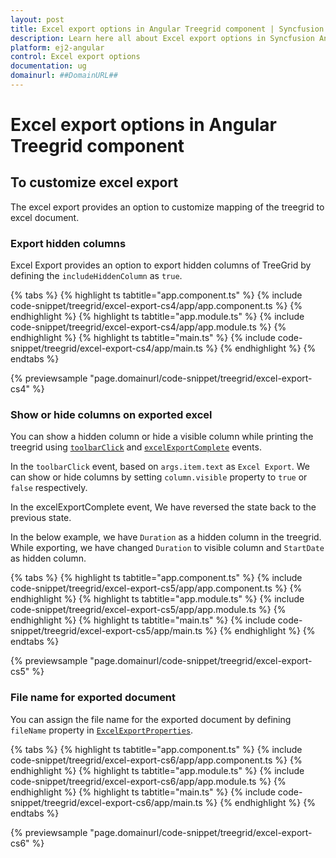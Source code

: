```yaml
---
layout: post
title: Excel export options in Angular Treegrid component | Syncfusion
description: Learn here all about Excel export options in Syncfusion Angular Treegrid component of Syncfusion Essential JS 2 and more.
platform: ej2-angular
control: Excel export options 
documentation: ug
domainurl: ##DomainURL##
---
```


# Excel export options in Angular Treegrid component

## To customize excel export

The excel export provides an option to customize mapping of the treegrid to excel document.

### Export hidden columns

Excel Export provides an option to export hidden columns of TreeGrid by defining the `includeHiddenColumn` as `true`.

{% tabs %}
{% highlight ts tabtitle="app.component.ts" %}
{% include code-snippet/treegrid/excel-export-cs4/app/app.component.ts %}
{% endhighlight %}
{% highlight ts tabtitle="app.module.ts" %}
{% include code-snippet/treegrid/excel-export-cs4/app/app.module.ts %}
{% endhighlight %}
{% highlight ts tabtitle="main.ts" %}
{% include code-snippet/treegrid/excel-export-cs4/app/main.ts %}
{% endhighlight %}
{% endtabs %}
  
{% previewsample "page.domainurl/code-snippet/treegrid/excel-export-cs4" %}

### Show or hide columns on exported excel

You can show a hidden column or hide a visible column while printing the treegrid using [`toolbarClick`](https://ej2.syncfusion.com/angular/documentation/api/treegrid#toolbarclick) and [`excelExportComplete`](https://ej2.syncfusion.com/angular/documentation/api/treegrid/#excelExportComplete) events.

In the `toolbarClick` event, based on `args.item.text` as `Excel Export`. We can show or hide columns by setting `column.visible` property to `true` or `false` respectively.

In the excelExportComplete event, We have reversed the state back to the previous state.

In the below example, we have `Duration` as a hidden column in the treegrid. While exporting, we have changed `Duration` to visible column and `StartDate` as hidden column.

{% tabs %}
{% highlight ts tabtitle="app.component.ts" %}
{% include code-snippet/treegrid/excel-export-cs5/app/app.component.ts %}
{% endhighlight %}
{% highlight ts tabtitle="app.module.ts" %}
{% include code-snippet/treegrid/excel-export-cs5/app/app.module.ts %}
{% endhighlight %}
{% highlight ts tabtitle="main.ts" %}
{% include code-snippet/treegrid/excel-export-cs5/app/main.ts %}
{% endhighlight %}
{% endtabs %}
  
{% previewsample "page.domainurl/code-snippet/treegrid/excel-export-cs5" %}

### File name for exported document

You can assign the file name for the exported document by defining `fileName` property in [`ExcelExportProperties`](https://ej2.syncfusion.com/angular/documentation/api/treegrid/#excelExportProperties).

{% tabs %}
{% highlight ts tabtitle="app.component.ts" %}
{% include code-snippet/treegrid/excel-export-cs6/app/app.component.ts %}
{% endhighlight %}
{% highlight ts tabtitle="app.module.ts" %}
{% include code-snippet/treegrid/excel-export-cs6/app/app.module.ts %}
{% endhighlight %}
{% highlight ts tabtitle="main.ts" %}
{% include code-snippet/treegrid/excel-export-cs6/app/main.ts %}
{% endhighlight %}
{% endtabs %}
  
{% previewsample "page.domainurl/code-snippet/treegrid/excel-export-cs6" %}
